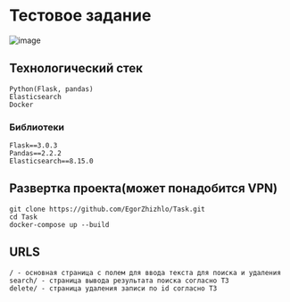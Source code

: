 # Тестовое задание

![image](https://github.com/user-attachments/assets/de9feb0f-fe61-4f76-aec4-62d5f9dd80ee)

## Технологический стек
    Python(Flask, pandas)
    Elasticsearch
    Docker    

### Библиотеки
    Flask==3.0.3
    Pandas==2.2.2
    Elasticsearch==8.15.0

## Развертка проекта(может понадобится VPN)
    git clone https://github.com/EgorZhizhlo/Task.git
    cd Task
    docker-compose up --build

## URLS
    / - основная страница с полем для ввода текста для поиска и удаления
    search/ - страница вывода результата поиска согласно ТЗ
    delete/ - страница удаления записи по id согласно ТЗ
